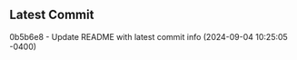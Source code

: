 
## Latest Commit
0b5b6e8 - Update README with latest commit info (2024-09-04 10:25:05 -0400) <Yunxi-Zhou>
